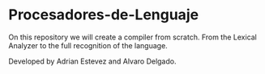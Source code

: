 # Procesadores-de-Lenguaje

On this repository we will create a compiler from scratch. From the Lexical Analyzer to the full recognition of the language.

Developed by Adrian Estevez and Alvaro Delgado.
